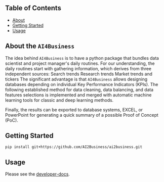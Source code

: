 ## Table of Contents

- [About](#about)
- [Getting Started](#getting_started)
- [Usage](#usage)


## About the `AI4Business`  <a name = "about"></a>

The idea behind  `AI4Business` is to have a python package that bundles data scientist and project manager's daily routines. For our understanding, the daily routines start with gathering information, which derives from three independent sources:
Search trends
Research trends
Market trends and tickers
The significant advantage is that `AI4Business` allows designing databases depending on individual Key Performance Indicators (KPIs). The following established method for data cleaning, data balancing, and data features selections is implemented and merged with automatic machine learning tools for classic and deep learning methods.

Finally, the results can be exported to database systems, EXCEL, or PowerPoint for generating a quick summary of a possible Proof of Concept (PoC).

## Getting Started  <a name = "getting_started"></a>

```shell
pip install git+https://github.com/AI2Business/ai2business.git
```


## Usage <a name = "usage"></a>

Please see the [developer-docs](https://ai2business.github.io/ai2business/dev/).